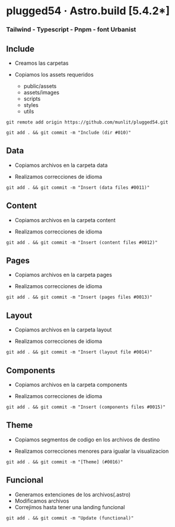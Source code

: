 # plugged54 &middot; Astro.build [5.4.2*]
### **Tailwind - Typescript - Pnpm - font Urbanist**

<!--  // ─────────────────────────────────────────────────────────────── -->
<!--  Include ──────────────────────── -->

## Include

- Creamos las carpetas
- Copiamos los assets requeridos

  * public/assets
  * assets/images
  * scripts
  * styles
  * utils

````
git remote add origin https://github.com/munlit/plugged54.git

git add . && git commit -m "Include (dir #010)"
````

<!--  // ─────────────────────────────────────────────────────────────── -->
<!--  Data ────────────────────────── -->

## Data

- Copiamos archivos en la carpeta data

- Realizamos correcciones de idioma

````
git add . && git commit -m "Insert (data files #0011)"
````

<!--  // ─────────────────────────────────────────────────────────────── -->
<!--  Content ────────────────────────── -->

## Content

- Copiamos archivos en la carpeta content

- Realizamos correcciones de idioma

````
git add . && git commit -m "Insert (content files #0012)"
````

<!--  // ─────────────────────────────────────────────────────────────── -->
<!--  Pages ──────────────────────────── -->

## Pages

- Copiamos archivos en la carpeta pages

- Realizamos correcciones de idioma

````
git add . && git commit -m "Insert (pages files #0013)"
````

<!--  // ─────────────────────────────────────────────────────────────── -->
<!--  Layout ─────────────────────────── -->

## Layout

- Copiamos archivos en la carpeta layout

- Realizamos correcciones de idioma

````
git add . && git commit -m "Insert (layout file #0014)"
````

<!--  // ─────────────────────────────────────────────────────────────── -->
<!--  Components ─────────────────────── -->

## Components

- Copiamos archivos en la carpeta components

- Realizamos correcciones de idioma

````
git add . && git commit -m "Insert (components files #0015)"
````

<!--  // ─────────────────────────────────────────────────────────────── -->
<!--  Theme ─────────────────────────── -->

## Theme

- Copiamos segmentos de codigo en los archivos de destino

- Realizamos correcciones menores para igualar la visualizacion

````
git add . && git commit -m "[Theme] (#0016)"
````

<!--  // ─────────────────────────────────────────────────────────────── -->
<!--  Funcional ─────────────────── -->

## Funcional

- Generamos extenciones de los archivos(.astro)
- Modificamos archivos
- Correjimos hasta tener una landing funcional

````
git add . && git commit -m "Update (functional)"
````

<!--  // ─────────────────────────────────────────────────────────────── -->

